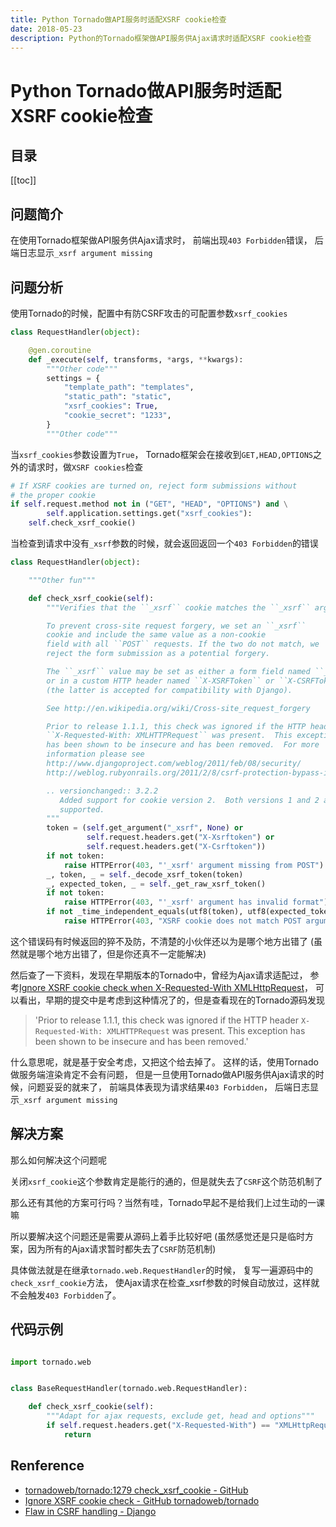 ```yaml
---
title: Python Tornado做API服务时适配XSRF cookie检查
date: 2018-05-23
description: Python的Tornado框架做API服务供Ajax请求时适配XSRF cookie检查
---
```


# Python Tornado做API服务时适配XSRF cookie检查

<!--# 简介
Python的Tornado框架做API服务供Ajax请求时适配XSRF cookie检查-->

## 目录

[[toc]]

## 问题简介

在使用Tornado框架做API服务供Ajax请求时，
前端出现```403 Forbidden```错误，
后端日志显示```_xsrf argument missing```

## 问题分析

使用Tornado的时候，配置中有防CSRF攻击的可配置参数```xsrf_cookies```

```python
class RequestHandler(object):

    @gen.coroutine
    def _execute(self, transforms, *args, **kwargs):
        """Other code"""
        settings = {
            "template_path": "templates",
            "static_path": "static",
            "xsrf_cookies": True,
            "cookie_secret": "1233",
        }
        """Other code"""

```

当```xsrf_cookies```参数设置为```True```，
Tornado框架会在接收到```GET,HEAD,OPTIONS```之外的请求时，做```XSRF cookies```检查

```python
# If XSRF cookies are turned on, reject form submissions without
# the proper cookie
if self.request.method not in ("GET", "HEAD", "OPTIONS") and \
        self.application.settings.get("xsrf_cookies"):
    self.check_xsrf_cookie()

```

当检查到请求中没有```_xsrf```参数的时候，就会返回返回一个```403 Forbidden```的错误

```python
class RequestHandler(object):

    """Other fun"""

    def check_xsrf_cookie(self):
        """Verifies that the ``_xsrf`` cookie matches the ``_xsrf`` argument.

        To prevent cross-site request forgery, we set an ``_xsrf``
        cookie and include the same value as a non-cookie
        field with all ``POST`` requests. If the two do not match, we
        reject the form submission as a potential forgery.

        The ``_xsrf`` value may be set as either a form field named ``_xsrf``
        or in a custom HTTP header named ``X-XSRFToken`` or ``X-CSRFToken``
        (the latter is accepted for compatibility with Django).

        See http://en.wikipedia.org/wiki/Cross-site_request_forgery

        Prior to release 1.1.1, this check was ignored if the HTTP header
        ``X-Requested-With: XMLHTTPRequest`` was present.  This exception
        has been shown to be insecure and has been removed.  For more
        information please see
        http://www.djangoproject.com/weblog/2011/feb/08/security/
        http://weblog.rubyonrails.org/2011/2/8/csrf-protection-bypass-in-ruby-on-rails

        .. versionchanged:: 3.2.2
           Added support for cookie version 2.  Both versions 1 and 2 are
           supported.
        """
        token = (self.get_argument("_xsrf", None) or
                 self.request.headers.get("X-Xsrftoken") or
                 self.request.headers.get("X-Csrftoken"))
        if not token:
            raise HTTPError(403, "'_xsrf' argument missing from POST")
        _, token, _ = self._decode_xsrf_token(token)
        _, expected_token, _ = self._get_raw_xsrf_token()
        if not token:
            raise HTTPError(403, "'_xsrf' argument has invalid format")
        if not _time_independent_equals(utf8(token), utf8(expected_token)):
            raise HTTPError(403, "XSRF cookie does not match POST argument")

```

这个错误码有时候返回的猝不及防，不清楚的小伙伴还以为是哪个地方出错了
(虽然就是哪个地方出错了，但是你还真不一定能解决)

然后查了一下资料，发现在早期版本的Tornado中，曾经为Ajax请求适配过，
参考[Ignore XSRF cookie check when X-Requested-With XMLHttpRequest](https://github.com/tornadoweb/tornado/commit/c50d9b8c789eb1914f31bd4dc7adbf1383c8fdb1)，
可以看出，早期的提交中是考虑到这种情况了的，但是查看现在的Tornado源码发现

> 'Prior to release 1.1.1, this check was ignored if the HTTP header
        ``X-Requested-With: XMLHTTPRequest`` was present.  This exception
        has been shown to be insecure and has been removed.'

什么意思呢，就是基于安全考虑，又把这个给去掉了。
这样的话，使用Tornado做服务端渲染肯定不会有问题，
但是一旦使用Tornado做API服务供Ajax请求的时候，问题妥妥的就来了，
前端具体表现为请求结果```403 Forbidden```，
后端日志显示```_xsrf argument missing```

## 解决方案

那么如何解决这个问题呢

关闭```xsrf_cookie```这个参数肯定是能行的通的，但是就失去了```CSRF```这个防范机制了

那么还有其他的方案可行吗？当然有哇，Tornado早起不是给我们上过生动的一课嘛

所以要解决这个问题还是需要从源码上着手比较好吧
(虽然感觉还是只是临时方案，因为所有的Ajax请求暂时都失去了```CSRF```防范机制)

具体做法就是在继承```tornado.web.RequestHandler```的时候，
复写一遍源码中的```check_xsrf_cookie```方法，
使Ajax请求在检查_xsrf参数的时候自动放过，这样就不会触发```403 Forbidden```了。

## 代码示例

```python

import tornado.web


class BaseRequestHandler(tornado.web.RequestHandler):

    def check_xsrf_cookie(self):
        """Adapt for ajax requests, exclude get, head and options"""
        if self.request.headers.get("X-Requested-With") == "XMLHttpRequest":
            return

```

## Renference

- [tornadoweb/tornado:1279 check_xsrf_cookie - GitHub](https://github.com/tornadoweb/tornado/blob/master/tornado/web.py)
- [Ignore XSRF cookie check - GitHub tornadoweb/tornado](https://github.com/tornadoweb/tornado/commit/c50d9b8c789eb1914f31bd4dc7adbf1383c8fdb1)
- [Flaw in CSRF handling - Django](https://www.djangoproject.com/weblog/2011/feb/08/security/)
